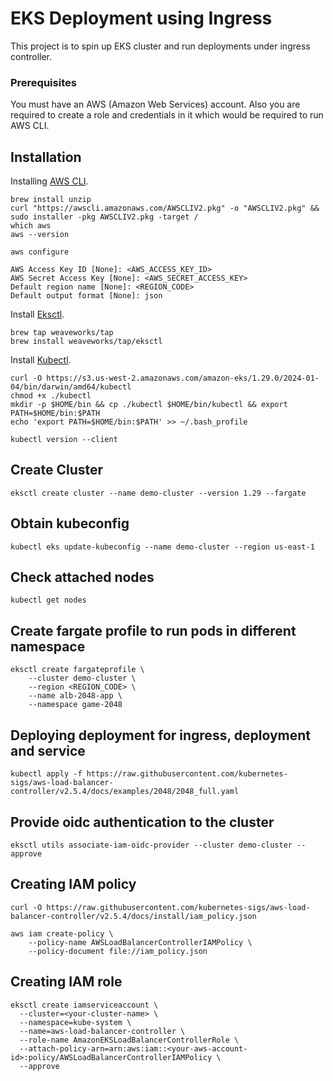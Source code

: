 # EKS Deployment using Ingress

This project is to spin up EKS cluster and run deployments under ingress controller.

### Prerequisites

You must have an AWS (Amazon Web Services) account. Also you are required to create a role and credentials in it which would be required to run AWS CLI.



## Installation

Installing [AWS CLI](https://docs.aws.amazon.com/cli/v1/userguide/cli-chap-install.html).

```
brew install unzip
curl "https://awscli.amazonaws.com/AWSCLIV2.pkg" -o "AWSCLIV2.pkg" && sudo installer -pkg AWSCLIV2.pkg -target /
which aws
aws --version
```
```
aws configure

AWS Access Key ID [None]: <AWS_ACCESS_KEY_ID>
AWS Secret Access Key [None]: <AWS_SECRET_ACCESS_KEY>
Default region name [None]: <REGION_CODE>
Default output format [None]: json

```


Install [Eksctl](https://eksctl.io/installation/).

```
brew tap weaveworks/tap
brew install weaveworks/tap/eksctl
```

Install [Kubectl](https://docs.aws.amazon.com/eks/latest/userguide/install-kubectl.html).

```
curl -O https://s3.us-west-2.amazonaws.com/amazon-eks/1.29.0/2024-01-04/bin/darwin/amd64/kubectl
chmod +x ./kubectl
mkdir -p $HOME/bin && cp ./kubectl $HOME/bin/kubectl && export PATH=$HOME/bin:$PATH
echo 'export PATH=$HOME/bin:$PATH' >> ~/.bash_profile

kubectl version --client

```

## Create Cluster

```
eksctl create cluster --name demo-cluster --version 1.29 --fargate
```

## Obtain kubeconfig

```
kubectl eks update-kubeconfig --name demo-cluster --region us-east-1
```

## Check attached nodes 

```
kubectl get nodes 
```

## Create fargate profile to run pods in different namespace

```
eksctl create fargateprofile \
    --cluster demo-cluster \
    --region <REGION_CODE> \
    --name alb-2048-app \
    --namespace game-2048

```

## Deploying deployment for ingress, deployment and service

```
kubectl apply -f https://raw.githubusercontent.com/kubernetes-sigs/aws-load-balancer-controller/v2.5.4/docs/examples/2048/2048_full.yaml
```

## Provide oidc authentication to the cluster

```
eksctl utils associate-iam-oidc-provider --cluster demo-cluster --approve
```

## Creating IAM policy
```
curl -O https://raw.githubusercontent.com/kubernetes-sigs/aws-load-balancer-controller/v2.5.4/docs/install/iam_policy.json

aws iam create-policy \
    --policy-name AWSLoadBalancerControllerIAMPolicy \
    --policy-document file://iam_policy.json
```

## Creating IAM role

```
eksctl create iamserviceaccount \
  --cluster=<your-cluster-name> \
  --namespace=kube-system \
  --name=aws-load-balancer-controller \
  --role-name AmazonEKSLoadBalancerControllerRole \
  --attach-policy-arn=arn:aws:iam::<your-aws-account-id>:policy/AWSLoadBalancerControllerIAMPolicy \
  --approve
```